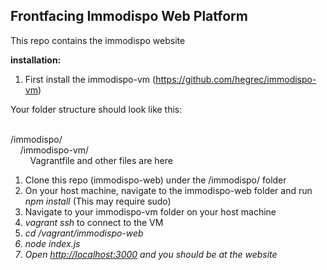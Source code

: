 <h2>Frontfacing Immodispo Web Platform</h2>

This repo contains the immodispo website




**installation:**

1. First install the immodispo-vm (<a href="https://github.com/hegrec/immodispo-vm">https://github.com/hegrec/immodispo-vm</a>)


Your folder structure should look like this:
<br><br>
<div>/immodispo/</div>
<div>&nbsp;&nbsp;&nbsp;&nbsp;/immodispo-vm/</div>
<div>&nbsp;&nbsp;&nbsp;&nbsp;&nbsp;&nbsp;&nbsp;&nbsp;Vagrantfile and other files are here</div>



1. Clone this repo (immodispo-web) under the /immodispo/ folder
2. On your host machine, navigate to the immodispo-web folder and run <i>npm install</i> (This may require sudo)
1. Navigate to your immodispo-vm folder on your host machine
2. <i>vagrant ssh</i> to connect to the VM
3. <i>cd /vagrant/immodispo-web<i>
4. <i>node index.js</i>
5. Open <a href="http://localhost:3000">http://localhost:3000</a> and you should be at the website